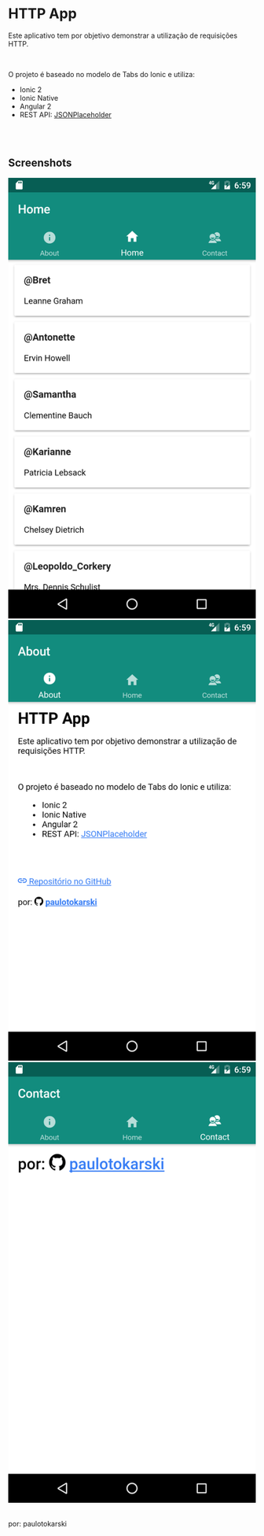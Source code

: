 <h1>
    <strong>HTTP App</strong>
</h1>
<p>Este aplicativo tem por objetivo demonstrar a utilização de requisições HTTP.</p>
<br>
<p>O projeto é baseado no modelo de Tabs do Ionic e utiliza:</p>
<ul>
<li>Ionic 2</li>
<li>Ionic Native</li>
<li>Angular 2</li>
<li>REST API: <a href="http://jsonplaceholder.typicode.com/">JSONPlaceholder</a></li>
</ul>
<br><br>
<h2>
    <strong>Screenshots</strong>
</h2>
<img src="https://github.com/paulotokarski/Ionic/blob/master/httpApp/screenshots/Screenshot_1484765981.png" alt="Screenshot da página Home do aplicativo.">
<img src="https://github.com/paulotokarski/Ionic/blob/master/httpApp/screenshots/Screenshot_1484765991.png" alt="Screenshot da página About do aplicativo.">
<img src="https://github.com/paulotokarski/Ionic/blob/master/httpApp/screenshots/Screenshot_1484765998.png" alt="Screenshot da página Contact do aplicativo.">
<br><br>
<p>por: paulotokarski</p>
